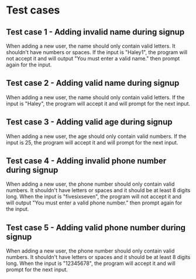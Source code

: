 # Test cases


## Test case 1 - Adding invalid name during signup
When adding a new user, the name should only contain valid letters. It shouldn't have numbers or spaces.
If the input is "Haley1", the program will not accept it and will output "You must enter a valid name." then prompt again for the input.

## Test case 2 - Adding valid name during signup
When adding a new user, the name should only contain valid letters.
If the input is "Haley", the program will accept it and will prompt for the next input.

## Test case 3 - Adding valid age during signup
When adding a new user, the age should only contain valid numbers.
If the input is 25, the program will accept it and will prompt for the next input.


## Test case 4 - Adding invalid phone number during signup
When adding a new user, the phone number should only contain valid numbers. It shouldn't have letters or spaces and it should be at least 8 digits long.
When the input is "fivesixseven", the program will not accept it and will output "You must enter a valid phone number." then prompt again for the input.


## Test case 5 - Adding valid phone number during signup
When adding a new user, the phone number should only contain valid numbers. It shouldn't have letters or spaces and it should be at least 8 digits long.
When the input is "12345678", the program will accept it and will prompt for the next input.

